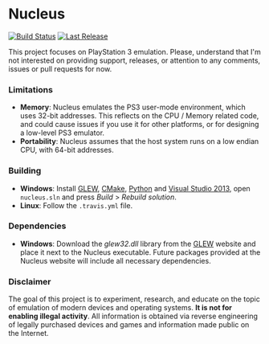 Nucleus
=======
[![Build Status](https://travis-ci.org/AlexAltea/nucleus.svg)](https://travis-ci.org/AlexAltea/nucleus)
[![Last Release](https://img.shields.io/badge/version-0.0.2-brightgreen.svg?style=flat)](https://github.com/AlexAltea/nucleus/releases)

This project focuses on PlayStation 3 emulation. Please, understand that I'm not interested on providing support, releases, or attention to any comments, issues or pull requests for now.

### Limitations
* __Memory__: Nucleus emulates the PS3 user-mode environment, which uses 32-bit addresses. This reflects on the CPU / Memory related code, and could cause issues if you use it for other platforms, or for designing a low-level PS3 emulator.
* __Portability__: Nucleus assumes that the host system runs on a low endian CPU, with 64-bit addresses.

### Building
* __Windows__: Install [GLEW](http://glew.sourceforge.net/install.html), [CMake](http://www.cmake.org/download/), [Python](https://www.python.org/downloads/) and [Visual Studio 2013](http://www.visualstudio.com/), open `nucleus.sln` and press *Build* > *Rebuild solution*.
* __Linux__: Follow the `.travis.yml` file.

### Dependencies
* __Windows__: Download the *glew32.dll* library from the [GLEW](http://glew.sourceforge.net/index.html) website and place it next to the Nucleus executable. Future packages provided at the Nucleus website will include all necessary dependencies.

### Disclaimer
The goal of this project is to experiment, research, and educate on the topic of emulation of modern devices and operating systems. **It is not for enabling illegal activity**. All information is obtained via reverse engineering of legally purchased devices and games and information made public on the Internet.
